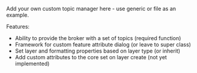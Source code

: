Add your own custom topic manager here - use generic or file as an example.

Features:

- Ability to provide the broker with a set of topics (required function)
- Framework for custom feature attribute dialog (or leave to super class)
- Set layer and formatting properties based on layer type (or inherit)
- Add custom attributes to the core set on layer create (not yet implemented)
